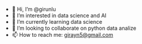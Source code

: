 - 👋 Hi, I’m @girunlu
- 👀 I’m interested in data science and AI
- 🌱 I’m currently learning data science
- 💞️ I’m looking to collaborate on python data analize
- 📫 How to reach me: girayn5@gmail.com

<!---
girunlu/girunlu is a ✨ special ✨ repository because its `README.md` (this file) appears on your GitHub profile.
You can click the Preview link to take a look at your changes.
--->
